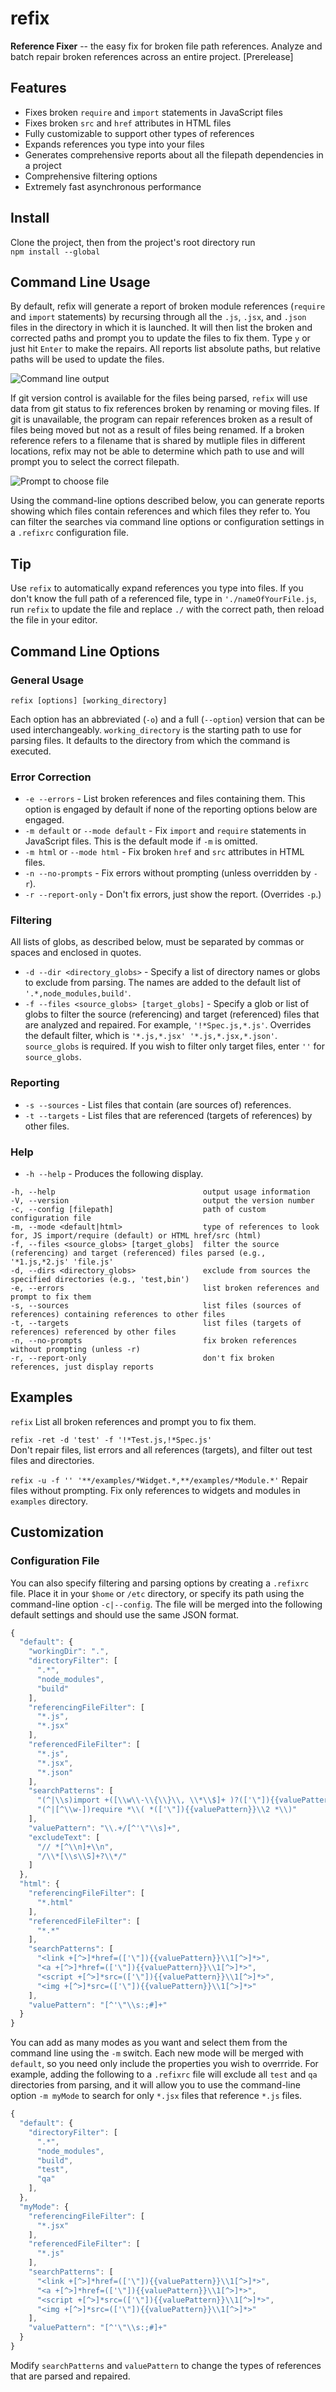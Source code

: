 
# refix

**Reference Fixer** -- the easy fix for broken file path references. Analyze and batch repair broken references across an entire project. [Prerelease]

## Features

- Fixes broken `require` and `import` statements in JavaScript files
- Fixes broken `src` and `href` attributes in HTML files
- Fully customizable to support other types of references
- Expands references you type into your files
- Generates comprehensive reports about all the filepath dependencies in a project
- Comprehensive filtering options
- Extremely fast asynchronous performance

## Install

Clone the project, then from the project's root directory run  
`npm install --global`

## Command Line Usage

By default, refix will generate a report of broken module references (`require` and `import` statements) by recursing through all the `.js`, `.jsx`, and `.json` files in the directory in which it is launched. It will then list the broken and corrected paths and prompt you to update the files to fix them. Type `y` or just hit `Enter` to make the repairs. All reports list absolute paths, but relative paths will be used to update the files.

![Command line output](img/example1.png)

If git version control is available for the files being parsed, `refix` will use data from git status to fix references broken by renaming or moving files. If git is unavailable, the program can repair references broken as a result of files being moved but not as a result of files being renamed. If a broken reference refers to a filename that is shared by mutliple files in different locations, refix may not be able to determine which path to use and will prompt you to select the correct filepath.

![Prompt to choose file](img/example2.png)

 Using the command-line options described below, you can generate reports showing which files contain references and which files they refer to. You can filter the searches via command line options or configuration settings in a `.refixrc` configuration file.
 
## Tip
 
Use `refix` to automatically expand references you type into files. If you don't know the full path of a referenced file, type in `'./nameOfYourFile.js`, run `refix` to update the file and replace `./` with the correct path, then reload the file in your editor.

## Command Line Options

### General Usage

`refix [options] [working_directory]`

Each option has an abbreviated (`-o`) and a full (`--option`) version that can be used interchangeably. `working_directory` is the starting path to use for parsing files. It defaults to the directory from which the command is executed.

### Error Correction

- `-e --errors` - List broken references and files containing them. This option is engaged by default if none of the reporting options below are engaged.
- `-m default` or `--mode default` - Fix `import` and `require` statements in JavaScript files. This is the default mode if `-m` is omitted.  
- `-m html` or `--mode html` - Fix broken `href` and `src` attributes in HTML files.  
- `-n --no-prompts` - Fix errors without prompting (unless overridden by `-r`).
- `-r --report-only` - Don't fix errors, just show the report. (Overrides `-p`.)

### Filtering

All lists of globs, as described below, must be separated by commas or spaces and enclosed in quotes.

- `-d --dir <directory_globs>` - Specify a list of directory names or globs to exclude from parsing. The names are added to the default list of `'.*,node_modules,build'`.
- `-f --files <source_globs> [target_globs]` - Specify a glob or list of globs to filter the source (referencing) and target (referenced) files that are analyzed and repaired. For example, `'!*Spec.js,*.js'`. Overrides the default filter, which is `'*.js,*.jsx' '*.js,*.jsx,*.json'`. `source_globs` is required. If you wish to filter only target files, enter `''` for `source_globs`.

### Reporting

- `-s --sources` - List files that contain (are sources of) references.
- `-t --targets` - List files that are referenced (targets of references) by other files.

### Help

- `-h --help` - Produces the following display.
```
-h, --help                                 output usage information
-V, --version                              output the version number
-c, --config [filepath]                    path of custom configuration file
-m, --mode <default|html>                  type of references to look for, JS import/require (default) or HTML href/src (html)
-f, --files <source_globs> [target_globs]  filter the source (referencing) and target (referenced) files parsed (e.g., '*1.js,*2.js' 'file.js'
-d, --dirs <directory_globs>               exclude from sources the specified directories (e.g., 'test,bin')
-e, --errors                               list broken references and prompt to fix them
-s, --sources                              list files (sources of references) containing references to other files
-t, --targets                              list files (targets of references) referenced by other files
-n, --no-prompts                           fix broken references without prompting (unless -r)
-r, --report-only                          don't fix broken references, just display reports
```

## Examples

`refix`
List all broken references and prompt you to fix them.

`refix -ret -d 'test' -f '!*Test.js,!*Spec.js'`  
Don't repair files, list errors and all references (targets), and filter out test files and directories.

`refix -u -f '' '**/examples/*Widget.*,**/examples/*Module.*'`
Repair files without prompting. Fix only references to widgets and modules in `examples` directory. 

## Customization

### Configuration File

You can also specify filtering and parsing options by creating a `.refixrc` file. Place it in your `$home` or `/etc` directory, or specify its path using the command-line option `-c|--config`. The file will be merged into the following default settings and should use the same JSON format.

```javascript
{
  "default": {
    "workingDir": ".",
    "directoryFilter": [
      ".*",
      "node_modules",
      "build"
    ],
    "referencingFileFilter": [
      "*.js",
      "*.jsx"
    ],
    "referencedFileFilter": [
      "*.js",
      "*.jsx",
      "*.json"
    ],
    "searchPatterns": [
      "(^|\\s)import +([\\w\\-\\{\\}\\, \\*\\$]+ )?(['\"]){{valuePattern}}\\3",
      "(^|[^\\w-])require *\\( *(['\"]){{valuePattern}}\\2 *\\)"
    ],
    "valuePattern": "\\.+/[^'\"\\s]+",
    "excludeText": [
      "// *[^\\n]+\\n",
      "/\\*[\\s\\S]+?\\*/"
    ]
  },
  "html": {
    "referencingFileFilter": [
      "*.html"
    ],
    "referencedFileFilter": [
      "*.*"
    ],
    "searchPatterns": [
      "<link +[^>]*href=(['\"]){{valuePattern}}\\1[^>]*>",
      "<a +[^>]*href=(['\"]){{valuePattern}}\\1[^>]*>",
      "<script +[^>]*src=(['\"]){{valuePattern}}\\1[^>]*>",
      "<img +[^>]*src=(['\"]){{valuePattern}}\\1[^>]*>"
    ],
    "valuePattern": "[^'\"\\s:;#]+"
  }
}
```

You can add as many modes as you want and select them from the command line using the `-m` switch. Each new mode will be merged with `default`, so you need only include the properties you wish to overrride. For example, adding the following to a `.refixrc` file will exclude all `test` and `qa` directories from parsing, and it will allow you to use the command-line option `-m myMode` to search for only `*.jsx` files that reference `*.js` files.

```javascript
{
  "default": {
    "directoryFilter": [
      ".*",
      "node_modules",
      "build",
      "test",
      "qa"
    ],
  },
  "myMode": {
    "referencingFileFilter": [
      "*.jsx"
    ],
    "referencedFileFilter": [
      "*.js"
    ],
    "searchPatterns": [
      "<link +[^>]*href=(['\"]){{valuePattern}}\\1[^>]*>",
      "<a +[^>]*href=(['\"]){{valuePattern}}\\1[^>]*>",
      "<script +[^>]*src=(['\"]){{valuePattern}}\\1[^>]*>",
      "<img +[^>]*src=(['\"]){{valuePattern}}\\1[^>]*>"
    ],
    "valuePattern": "[^'\"\\s:;#]+"
  }
}
```
Modify `searchPatterns` and `valuePattern` to change the types of references that are parsed and repaired.
